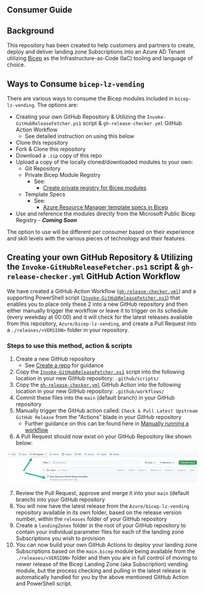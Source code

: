 <!-- markdownlint-disable MD041 -->
## Consumer Guide

## Background

This repository has been created to help customers and partners to create, deploy and deliver landing zone Subscriptions into an Azure AD Tenant utilizing [Bicep](https://aka.ms/bicep) as the Infrastructure-as-Code (IaC) tooling and language of choice.

## Ways to Consume `bicep-lz-vending`

There are various ways to consume the Bicep modules included in `bicep-lz-vending`. The options are:

- Creating your own GitHub Repository & Utilizing the `Invoke-GitHubReleaseFetcher.ps1` script & `gh-release-checker.yml` GitHub Action Workflow
  - See detailed instruction on using this below
- Clone this repository
- Fork & Clone this repository
- Download a `.zip` copy of this repo
- Upload a copy of the locally cloned/downloaded modules to your own:
  - Git Repository
  - Private Bicep Module Registry
    - See:
      - [Create private registry for Bicep modules](https://docs.microsoft.com/azure/azure-resource-manager/bicep/private-module-registry)
  - Template Specs
    - See:
      - [Azure Resource Manager template specs in Bicep](https://docs.microsoft.com/azure/azure-resource-manager/bicep/template-specs)
- Use and reference the modules directly from the Microsoft Public Bicep Registry - ***Coming Soon***

The option to use will be different per consumer based on their experience and skill levels with the various pieces of technology and their features.

## Creating your own GitHub Repository & Utilizing the `Invoke-GitHubReleaseFetcher.ps1` script & `gh-release-checker.yml` GitHub Action Workflow

We have created a GitHub Action Workflow ([`gh-release-checker.yml`](../../.github/workflows/gh-release-checker.yml)) and a supporting PowerShell script ([`Invoke-GitHubReleaseFetcher.ps1`](../../.github/scripts/Invoke-GitHubReleaseFetcher.ps1)) that enables you to place only these 2 into a new GitHub repository and then either manually trigger the workflow or leave it to trigger on its schedule (every weekday at 00:00) and it will check for the latest releases available from this repository, `Azure/bicep-lz-vending`, and create a Pull Request into a `./releases/<VERSION>` folder in your repository.

### Steps to use this method, action & scripts

1. Create a new GitHub repository
   - See [Create a repo](https://docs.github.com/get-started/quickstart/create-a-repo) for guidance
2. Copy the [`Invoke-GitHubReleaseFetcher.ps1`](../../.github/scripts/Invoke-GitHubReleaseFetcher.ps1) script into the following location in your new GitHub repository: `.github/scripts/`
3. Copy the [`gh-release-checker.yml`](../../.github/workflows/gh-release-checker.yml) GitHub Action into the following location in your new GitHub repository: `.github/workflows/`
4. Commit these files into the `main` (default branch) in your GitHub repository
5. Manually trigger the GitHub action called: `Check & Pull Latest Upstream GitHub Release` from the "Actions" blade in your GitHub repository
   - Further guidance on this can be found here in [Manually running a workflow](https://docs.github.com/actions/managing-workflow-runs/manually-running-a-workflow)
6. A Pull Request should now exist on your GitHub Repository like shown below:

![Pull Request Screenshot](img/release-checker-pr.png)

7. Review the Pull Request, approve and merge it into your `main` (default branch) into your GitHub repository
8. You will now have the latest release from the `Azure/bicep-lz-vending` repository available in its own folder, based on the release version number, within the `releases` folder of your GitHub repository
9. Create a `landingZones` folder in the root of your GitHub repository to contain your individual parameter files for each of the landing zone Subscriptions you wish to provision
10. You can now build your own GitHub Actions to deploy your landing zone Subscriptions based on the `main.bicep` module being available from the `./releases/<VERSION>` folder and then you are in full control of moving to newer release of the Bicep Landing Zone (aka Subscription) vending module, but the process checking and pulling in the latest release is automatically handled for you by the above mentioned GitHub Action and PowerShell script.
